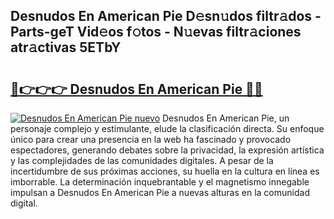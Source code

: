 ## Desnudos En American Pie D𝚎sn𝚞dos filtr𝚊dos - Parts-geT Vid𝚎os f𝚘tos - N𝚞evas filtr𝚊ciones atr𝚊ctivas 5ETbY

# <h2><a href="http://mb3ek4.tromn.icu/?c=Desnudos+En+American+Pie">🔗👉👉👉 Desnudos En American Pie 🔗🔗</a></h2>

[![Desnudos En American Pie nuevo](https://i.imgur.com/pEAQMta.gif)](http://mb3ek4.tromn.icu/?c=Desnudos+En+American+Pie)
Desnudos En American Pie, un personaje complejo y estimulante, elude la clasificación directa. Su enfoque único para crear una presencia en la web ha fascinado y provocado espectadores, generando debates sobre la privacidad, la expresión artística y las complejidades de las comunidades digitales. A pesar de la incertidumbre de sus próximas acciones, su huella en la cultura en línea es imborrable. La determinación inquebrantable y el magnetismo innegable impulsan a Desnudos En American Pie a nuevas alturas en la comunidad digital.
